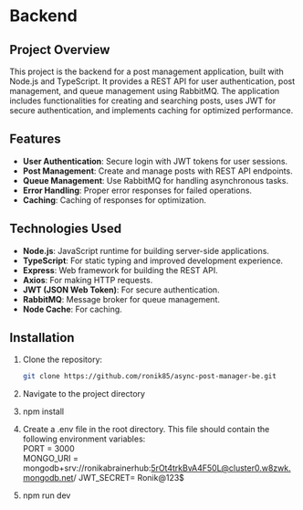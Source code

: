 # Backend

## Project Overview

This project is the backend for a post management application, built with Node.js and TypeScript. It provides a REST API for user authentication, post management, and queue management using RabbitMQ. The application includes functionalities for creating and searching posts, uses JWT for secure authentication, and implements caching for optimized performance.

## Features

- **User Authentication**: Secure login with JWT tokens for user sessions.
- **Post Management**: Create and manage posts with REST API endpoints.
- **Queue Management**: Use RabbitMQ for handling asynchronous tasks.
- **Error Handling**: Proper error responses for failed operations.
- **Caching**: Caching of responses for optimization.

## Technologies Used

- **Node.js**: JavaScript runtime for building server-side applications.
- **TypeScript**: For static typing and improved development experience.
- **Express**: Web framework for building the REST API.
- **Axios**: For making HTTP requests.
- **JWT (JSON Web Token)**: For secure authentication.
- **RabbitMQ**: Message broker for queue management.
- **Node Cache**: For caching.

## Installation

1. Clone the repository:

   ```bash
   git clone https://github.com/ronik85/async-post-manager-be.git

   ```

2. Navigate to the project directory
3. npm install
4. Create a .env file in the root directory. This file should contain the following environment variables:  
   PORT = 3000  
   MONGO_URI = mongodb+srv://ronikabrainerhub:5rOt4trkBvA4F50L@cluster0.w8zwk.mongodb.net/
   JWT_SECRET= Ronik@123$

5. npm run dev
